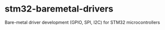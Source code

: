 # stm32-baremetal-drivers
Bare-metal driver development (GPIO, SPI, I2C) for STM32 microcontrollers
